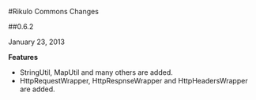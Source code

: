 #Rikulo Commons Changes

##0.6.2

January 23, 2013

**Features**

* StringUtil, MapUtil and many others are added.
* HttpRequestWrapper, HttpRespnseWrapper and HttpHeadersWrapper are added.
